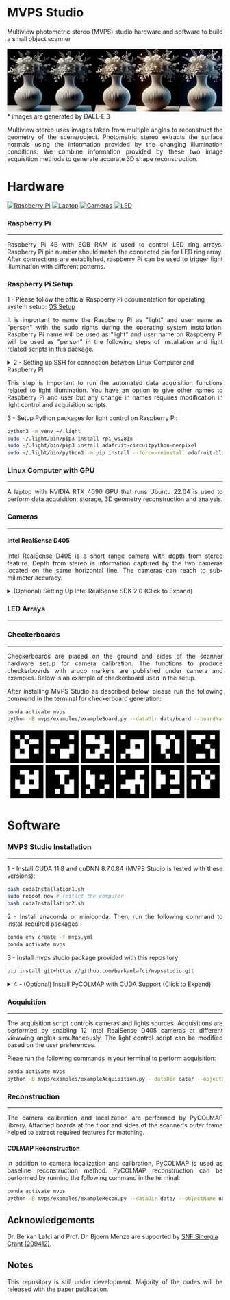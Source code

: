 # MVPS Studio

<p align="justify"> Multiview photometric stereo (MVPS) studio hardware and software to build a small object scanner </p>

![flowers](docs/_img/flowers.png)
\* images are generated by DALL-E 3

<p align="justify"> Multiview stereo uses images taken from multiple angles to reconstruct the geometry of the scene/object. Photometric stereo extracts the surface normals using the information provided by the changing illumination conditions. We combine information provided by these two image acquisition methods to generate accurate 3D shape reconstruction. </p>

# Hardware
[![Raspberry Pi](https://img.shields.io/badge/Raspberry%20Pi%204B-Link-violet)](https://www.digitec.ch/de/s1/product/raspberry-pi-4-8g-model-b-entwicklungsboard-kit-13276941?utm_source=google&utm_medium=cpc&campaignid=16472930352&adgroupid=136662242280&adid=585921168913&dgCidg=EAIaIQobChMI85HThYqPgwMV6BMGAB28iw8PEAAYAiAAEgLvSPD_BwE&gad_source=1&gclsrc=ds)
[![Laptop](https://img.shields.io/badge/Laptop-Link-blue)](https://www.digitec.ch/de/s1/product/lenovo-legion-pro-7-rtx-4090-16-intel-core-i9-13900hx-32-gb-2000-gb-ch-notebook-36343276)
[![Cameras](https://img.shields.io/badge/Cameras-Link-yellow)](https://www.mouser.ch/ProductDetail/Intel/82635DSD405?qs=Znm5pLBrcAKRij2Y1eB7yg%3D%3D)
[![LED](https://img.shields.io/badge/LED_Array-Link-red)](https://www.bastelgarage.ch/dfrobot-neopixel-ring-24x-ws2812-rgb-led)

### Raspberry Pi
___

<p align="justify"> Raspberry Pi 4B with 8GB RAM is used to control LED ring arrays. Raspberry Pi pin number should match the connected pin for LED ring array. After connections are established, raspberry Pi can be used to trigger light illumination with different patterns. </p>

### Raspberry Pi Setup

1 - Please follow the official Raspberry Pi dcoumentation for operating system setup: [OS Setup](https://www.raspberrypi.com/documentation/computers/getting-started.html)

<p align="justify"> It is important to name the Raspberry Pi as "light" and user name as "person" with the sudo rights during the operating system installation. Raspberry Pi name will be used as "light" and user name on Raspberry Pi will be used as "person" in the following steps of installation and light related scripts in this package.</p>

<details><summary>2 - Setting up SSH for connection between Linux Computer and Raspberry Pi </summary>  

First, you need to connect Linux computer to Raspberry Pi with an ethernet cable. After physical connection with ethernet cable is established, you need to go to network connection settings in Linux Computer. In network connection settings for wired connection between Linux Computer and Raspberry Pi, under ipv4, you need to choose the option "shared to other computers". Then, you need to apply changes before closing the window.

Next step is to create, public ssh key in Linux Computer. Please run the following command:
```bash
mkdir ~/.ssh/
cd ~/.ssh/
ssh-keygen
```
While creating the ssh key, change the file name to "light". This should create a file called "light.pub" and "light" under the same directory.

Next step is to create a config file for ssh connection. Please run the following command in the terminal of Linux Computer.
```bash
nano ~/.ssh/config
```
After the config file is opened, please copy paste the text below inside the config file.
```bash
Host light
    HostName light.local
    User person
    IdentityFile ~/.ssh/light
```
Exit the file after saving.

Please copy the public ssh key available in "light.pub" file. Now, you need to go to Raspberry Pi and run the following commands:
```bash
mkdir .ssh/
cd .ssh/
nano authorized_keys
```
Paste the public key from Linux Computer (copied in previous step from "light.pub" file) inside the "authorized_keys" file and exit the file after saving.

</details>  

<p align="justify"> This step is important to run the automated data acquisition functions related to light illumination. You have an option to give other names to Raspberry Pi and user but any change in names requires modification in light control and acquisition scripts.</p>

3 - Setup Python packages for light control on Raspberry Pi:
```bash
python3 -m venv ~/.light
sudo ~/.light/bin/pip3 install rpi_ws281x
sudo ~/.light/bin/pip3 install adafruit-circuitpython-neopixel
sudo ~/.light/bin/python3 -m pip install --force-reinstall adafruit-blinka
```

### Linux Computer with GPU
___

<p align="justify"> A laptop with NVIDIA RTX 4090 GPU that runs Ubuntu 22.04 is used to perform data acquisition, storage, 3D geometry reconstruction and analysis. </p>

### Cameras
___
#### Intel RealSense D405

<p align="justify"> Intel RealSense D405 is a short range camera with depth from stereo feature. Depth from stereo is information captured by the two cameras located on the same horizontal line. The cameras can reach to sub-milimeter accuracy. </p>

<details>
<summary>(Optional) Setting Up Intel RealSense SDK 2.0 (Click to Expand)</summary>

<p align="justify"> Intel RealSense provides a SDK to control camera features and visualize the captures. Please follow the link below, if you want to setup and use Intel RealSense SDK (not required to run the scripts provided in this package). MVPS Studio uses 'pyrealsense' to control cameras and to perform acquisitions. 'pyrealsense' package is already included in the installation of MVPS Studio. There is no need to install 'pyrealsense' here. </p>

Intel RealSense SDK Setup: https://dev.intelrealsense.com/docs/compiling-librealsense-for-linux-ubuntu-guide  

</details>

### LED Arrays
___


### Checkerboards
___
<p align="justify"> Checkerboards are placed on the ground and sides of the scanner hardware setup for camera calibration. The functions to produce checkerboards with aruco markers are published under camera and examples. Below is an example of checkerboard used in the setup.</p>

<p align="justify"> After installing MVPS Studio as described below, please run the following command in the terminal for checkerboard generation:</p>

```bash
conda activate mvps
python -B mvps/examples/exampleBoard.py --dataDir data/board --boardName checkerboard
```

![checkerboard](docs/_img/checkerboard.png)

# Software

### MVPS Studio Installation
___
<p align="justify"> 1 - Install CUDA 11.8 and cuDNN 8.7.0.84 (MVPS Studio is tested with these versions):</p>

```bash
bash cudaInstallation1.sh
sudo reboot now # restart the computer
bash cudaInstallation2.sh
```

<p align="justify"> 2 - Install anaconda or miniconda. Then, run the following command to install required packages:</p>

```bash
conda env create -f mvps.yml
conda activate mvps
```

<p align="justify"> 3 - Install mvps studio package provided with this repository:</p>

```bash
pip install git+https://github.com/berkanlafci/mvpsstudio.git
```

<details><summary> 4 - (Optional) Install PyCOLMAP with CUDA Support (Click to Expand)</summary>  
 
<p align="justify"> You need to build PyCOLMAP from source for CUDA support. If you do not want to enable CUDA support for PyCOLMAP or you do not have a GPU with CUDA support, the conda environment in step 1 already includes PyCOLMAP for CPU. So, you do not need to install PyCOLMAP again and you can skip this step. Please note that, dense reconstruction from PyCOLMAP will not work without the CUDA support. </p>

To install PyCOLMAP with CUDA support, please follow the instructions [here](https://github.com/colmap/colmap/tree/main/pycolmap).
</details>

### Acquisition
___

<p align="justify"> The acquisition script controls cameras and lights sources. Acquisitions are performed by enabling 12 Intel RealSense D405 cameras at different viewwing angles simultaneously. The light control script can be modified based on the user preferences. </p>

<p align="justify"> Pleae run the following commands in your terminal to perform acquisition: </p> 

```bash
conda activate mvps
python -B mvps/examples/exampleAcquisition.py --dataDir data/ --objectName object
```

### Reconstruction
___
<p align="justify"> The camera calibration and localization are performed by PyCOLMAP library. Attached boards at the floor and sides of the scanner's outer frame helped to extract required features for matching. </p>

#### COLMAP Reconstruction

<p align="justify"> In addition to camera localization and calibration, PyCOLMAP is used as baseline reconstruction method. PyCOLMAP reconstruction can be performed by running the following command in the terminal: </p>

```bash
conda activate mvps
python -B mvps/examples/exampleRecon.py --dataDir data/ --objectName object
```

## Acknowledgements

Dr. Berkan Lafci and Prof. Dr. Bjoern Menze are supported by [SNF Sinergia Grant (209412)](https://data.snf.ch/grants/grant/209412).

## Notes

<p align="justify"> This repository is still under development. Majority of the codes will be released with the paper publication. </p>
